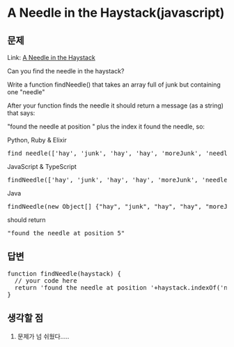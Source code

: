 A Needle in the Haystack(javascript)
=============
문제
------------

Link: [A Needle in the Haystack](http://www.codewars.com/kata/a-needle-in-the-haystack/javascript)

Can you find the needle in the haystack?

Write a function findNeedle() that takes an array full of junk but containing one "needle"

After your function finds the needle it should return a message (as a string) that says:

"found the needle at position " plus the index it found the needle, so:

Python, Ruby & Elixir
<pre>
find_needle(['hay', 'junk', 'hay', 'hay', 'moreJunk', 'needle', 'randomJunk'])
</pre>

JavaScript & TypeScript
<pre>
findNeedle(['hay', 'junk', 'hay', 'hay', 'moreJunk', 'needle', 'randomJunk'])
</pre>

Java
<pre>
findNeedle(new Object[] {"hay", "junk", "hay", "hay", "moreJunk", "needle", "randomJunk"})
</pre>

should return
<pre>
"found the needle at position 5"
</pre>

답변
--------------

<pre>
function findNeedle(haystack) {
  // your code here
  return 'found the needle at position '+haystack.indexOf('needle');
}
</pre>


생각할 점
------------------------
1. 문제가 넘 쉬웠다..... 
